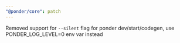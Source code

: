```yaml
---
"@ponder/core": patch
---
```


Removed support for `--silent` flag for ponder dev/start/codegen, use PONDER_LOG_LEVEL=0 env var instead
